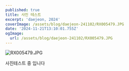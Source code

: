 ```yaml
---
published: true
title: 사진 테스트
excerpt: 'daejeon, 2024'
coverImage: /assets/blog/daejeon-241102/RX005479.JPG
date: '2024-11-21T13:10:01.755Z'
ogImage:
  url: /assets/blog/daejeon-241102/RX005479.JPG
---
```


![RX005479.JPG](/assets/blog/daejeon-241102/RX005479.JPG)

사진테스트 중 입니다
